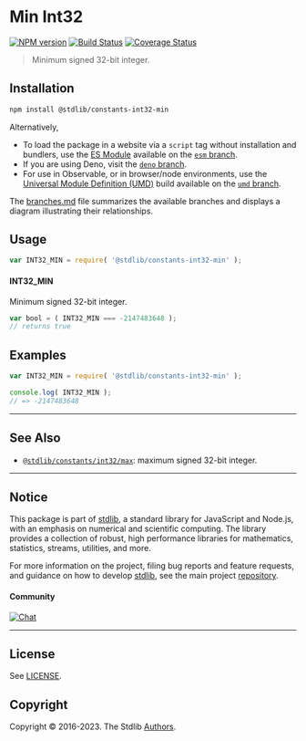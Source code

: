 <!--

@license Apache-2.0

Copyright (c) 2018 The Stdlib Authors.

Licensed under the Apache License, Version 2.0 (the "License");
you may not use this file except in compliance with the License.
You may obtain a copy of the License at

   http://www.apache.org/licenses/LICENSE-2.0

Unless required by applicable law or agreed to in writing, software
distributed under the License is distributed on an "AS IS" BASIS,
WITHOUT WARRANTIES OR CONDITIONS OF ANY KIND, either express or implied.
See the License for the specific language governing permissions and
limitations under the License.

-->

# Min Int32

[![NPM version][npm-image]][npm-url] [![Build Status][test-image]][test-url] [![Coverage Status][coverage-image]][coverage-url] <!-- [![dependencies][dependencies-image]][dependencies-url] -->

> Minimum signed 32-bit integer.

<section class="installation">

## Installation

```bash
npm install @stdlib/constants-int32-min
```

Alternatively,

-   To load the package in a website via a `script` tag without installation and bundlers, use the [ES Module][es-module] available on the [`esm` branch][esm-url].
-   If you are using Deno, visit the [`deno` branch][deno-url].
-   For use in Observable, or in browser/node environments, use the [Universal Module Definition (UMD)][umd] build available on the [`umd` branch][umd-url].

The [branches.md][branches-url] file summarizes the available branches and displays a diagram illustrating their relationships.

</section>

<section class="usage">

## Usage

```javascript
var INT32_MIN = require( '@stdlib/constants-int32-min' );
```

#### INT32_MIN

Minimum signed 32-bit integer.

```javascript
var bool = ( INT32_MIN === -2147483648 );
// returns true
```

</section>

<!-- /.usage -->

<section class="examples">

## Examples

<!-- TODO: better example -->

<!-- eslint no-undef: "error" -->

```javascript
var INT32_MIN = require( '@stdlib/constants-int32-min' );

console.log( INT32_MIN );
// => -2147483648
```

</section>

<!-- /.examples -->

<!-- Section for related `stdlib` packages. Do not manually edit this section, as it is automatically populated. -->

<section class="related">

* * *

## See Also

-   <span class="package-name">[`@stdlib/constants/int32/max`][@stdlib/constants/int32/max]</span><span class="delimiter">: </span><span class="description">maximum signed 32-bit integer.</span>

</section>

<!-- /.related -->

<!-- Section for all links. Make sure to keep an empty line after the `section` element and another before the `/section` close. -->


<section class="main-repo" >

* * *

## Notice

This package is part of [stdlib][stdlib], a standard library for JavaScript and Node.js, with an emphasis on numerical and scientific computing. The library provides a collection of robust, high performance libraries for mathematics, statistics, streams, utilities, and more.

For more information on the project, filing bug reports and feature requests, and guidance on how to develop [stdlib][stdlib], see the main project [repository][stdlib].

#### Community

[![Chat][chat-image]][chat-url]

---

## License

See [LICENSE][stdlib-license].


## Copyright

Copyright &copy; 2016-2023. The Stdlib [Authors][stdlib-authors].

</section>

<!-- /.stdlib -->

<!-- Section for all links. Make sure to keep an empty line after the `section` element and another before the `/section` close. -->

<section class="links">

[npm-image]: http://img.shields.io/npm/v/@stdlib/constants-int32-min.svg
[npm-url]: https://npmjs.org/package/@stdlib/constants-int32-min

[test-image]: https://github.com/stdlib-js/constants-int32-min/actions/workflows/test.yml/badge.svg?branch=main
[test-url]: https://github.com/stdlib-js/constants-int32-min/actions/workflows/test.yml?query=branch:main

[coverage-image]: https://img.shields.io/codecov/c/github/stdlib-js/constants-int32-min/main.svg
[coverage-url]: https://codecov.io/github/stdlib-js/constants-int32-min?branch=main

<!--

[dependencies-image]: https://img.shields.io/david/stdlib-js/constants-int32-min.svg
[dependencies-url]: https://david-dm.org/stdlib-js/constants-int32-min/main

-->

[chat-image]: https://img.shields.io/gitter/room/stdlib-js/stdlib.svg
[chat-url]: https://gitter.im/stdlib-js/stdlib/

[stdlib]: https://github.com/stdlib-js/stdlib

[stdlib-authors]: https://github.com/stdlib-js/stdlib/graphs/contributors

[umd]: https://github.com/umdjs/umd
[es-module]: https://developer.mozilla.org/en-US/docs/Web/JavaScript/Guide/Modules

[deno-url]: https://github.com/stdlib-js/constants-int32-min/tree/deno
[umd-url]: https://github.com/stdlib-js/constants-int32-min/tree/umd
[esm-url]: https://github.com/stdlib-js/constants-int32-min/tree/esm
[branches-url]: https://github.com/stdlib-js/constants-int32-min/blob/main/branches.md

[stdlib-license]: https://raw.githubusercontent.com/stdlib-js/constants-int32-min/main/LICENSE

<!-- <related-links> -->

[@stdlib/constants/int32/max]: https://github.com/stdlib-js/constants-int32-max

<!-- </related-links> -->

</section>

<!-- /.links -->
